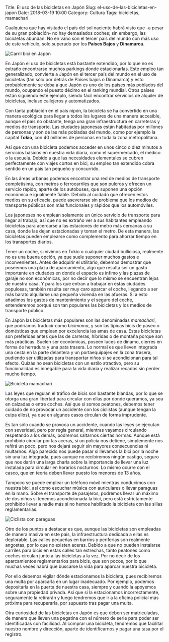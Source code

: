 Title: El uso de las bicicletas en Japón
Slug: el-uso-de-las-bicicletas-en-japon
Date: 2018-03-19 10:00
Category: Cultura
Tags: bicicletas, mamachari



Cualquiera que hay visitado el país del sol naciente habrá visto que -a pesar de su gran población- no hay demasiados coches; sin embargo, las bicicletas abundan. No en vano son el tercer país del mundo con más uso de este vehículo, solo superado por los **Países Bajos** y **Dinamarca**.

![Carril bici en Japón]({filename}/images/carril_bici_japon.jpg)

En Japón el uso de bicicletas está bastante extendido, por lo que no es extraño encontrarse muchos parkings donde estacionarlas. Este empleo tan generalizado, convierte a Japón en el tercer país del mundo en el uso de bicicletas (tan sólo por detrás de Países bajos o Dinamarca) y esto probablemente se deba a que Japón es uno de los países más poblados del mundo, ocupando el puesto décimo en el ranking mundial. Otros países están siguiendo este ejemplo, siendo fácil encontrar servicios de alquiler de bicicletas, incluso callejeros y automatizados.

Con tanta población en el país nipón, la bicicleta se ha convertido en una manera ecológica para llegar a todos los lugares de una manera accesible, aunque el país no obstante, tenga una gran infraestructura en carreteras y medios de transporte. Las ciudades japonesas están habitadas por millones de personas y son de las más pobladas del mundo, como por ejemplo la capital **Tokio**, con 40 millones de personas en toda la zona metropolitana.

Así que con una bicicleta podemos acceder en unos cinco o diez minutos a servicios básicos en nuestra vida diaria, como el supermercado, el médico o la escuela. Debido a que las necesidades elementales se cubren perfectamente con viajes cortos en bici, su empleo tan extendido cobra sentido en un país tan pequeño y concurrido.

En las áreas urbanas podemos encontrar una red de medios de transporte completísima, con metros o ferrocarriles que son pulcros y ofrecen un servicio rápido, aparte de los autobuses, que suponen una opción económica e igualmente fiable. Debido al cuidado que ofrecen estos medios en su eficacia, puede aseverarse sin problema que los medios de transporte públicos son más funcionales y rápidos que los automóviles.

Los japoneses no emplean solamente un único servicio de transporte para llegar al trabajo, así que no es extraño ver a sus habitantes empleando bicicletas para acercarse a las estaciones de metro más cercanas a su casa, donde las dejan estacionadas y toman el metro. De esta manera, las bicicletas pueden emplearse como complemento para ahorrar tiempo en los transportes diarios.

Tener un coche, si vivimos en Tokio o cualquier ciudad bulliciosa, realmente no es una buena opción, ya que suele suponer muchos gastos e inconvenientes. Antes de adquirir el utilitario, debemos demostrar que poseemos una plaza de aparcamiento, algo que resulta ser un gasto importante en ciudades en donde el espacio es ínfimo y las plazas de garaje no son económicas, por no decir que lo mismo se encuentran lejos de nuestra casa. Y para los que entran a trabajar en estas ciudades populosas, también resulta ser muy caro aparcar el coche, llegando a ser más barato alquilarse una pequeña vivienda en las afueras. Si a esto añadimos los gastos de mantenimiento y el seguro del coche, entenderemos porqué son tan populares las bicicletas y los medios de transporte público.

En Japón las bicicletas más populares son las denominadas *mamachari*, que podríamos traducir como *bicimama*, y son las típicas bicis de paseo o domésticas que emplean por excelencia las amas de casa. Estas bicicletas son preferidas antes que las de carreras, híbridas o de montaña porque son más prácticas. Suelen ser económicas, poseen luces de dinamo, cierres en forma de herradura y una pata trasera. Lo normal es que lleven integrada una cesta en la parte delantera y un portaequipajes en la zona trasera, pudiendo ser utilizadas para transportar niños si se acondicionan para tal efecto. Quizás no sean bicicletas con un estilo atractivo, pero su funcionalidad es innegable para la vida diaria y realizar recados sin perder mucho tiempo.

![Bicicleta mamachari]({filename}/images/bicicleta_mamachari.jpg)

Las leyes que regulan el tráfico de bicis son bastante blandas, por lo que se otorga una gran libertad para circular con ellas por donde queramos, ya sea en calzadas o entre coches. Así que si somos peatones, debemos tener cuidado de no provocar un accidente con los ciclistas (aunque tengan la culpa ellos), ya que en algunos casos circulan de forma imprudente.

Es tan sólo cuando se provoca un accidente, cuando las leyes se ejecutan con severidad, pero por regla general, mientras vayamos circulando respetando a los demás, podremos saltarnos ciertas normas. Aunque está prohibido circular por las aceras, si un policía nos detiene, simplemente nos reñirá un poco, pero nos dejará seguir sin mayores consecuencias ni multarnos. Algo parecido nos puede pasar si llevamos la bici por la noche sin una luz integrada, pues aunque no recibiremos ningún castigo, seguro que nos darán una larga charla sobre la importancia de llevar una luz instalada para circular en horarios nocturnos. Lo mismo ocurre con el casco, que en teoría deben llevar puesto los menores de 13 años.

Tampoco se puede emplear un teléfono móvil mientras conducimos con nuestra bici, así como escuchar música con auriculares o llevar paraguas en la mano. Sobre el transporte de pasajeros, podremos llevar un máximo de dos niños si tenemos acondicionada la bici, pero está estrictamente prohibido llevar a nadie más si no hemos habilitado la bicicleta con las sillas reglamentarias.

![Ciclista con paraguas]({filename}/images/bicicleta_y_paraguas.jpg)

Otro de los puntos a destacar es que, aunque las bicicletas son empleadas de manera masiva en este país, la infraestructura dedicada a ellas es deplorable. Las calles pequeñas en barrios y periferias son realmente angostas, por lo que no existen aceras. Debido a que no pueden instalarse carriles para bicis en estas calles tan estrechas, tanto peatones como coches circulan junto a las bicicletas a la vez. Por no decir de los aparcamientos reglamentarios para bicis, que son pocos, por lo que muchas veces habrá que buscarse la vida para aparcar nuestra bicicleta.

Por ello debemos vigilar dónde estacionamos la bicicleta, pues recibiremos una multa por aparcarla en un lugar inadecuado. Por ejemplo, podemos depositarla en la puerta de nuestra casa, siempre y cuando la apoyemos sobre una propiedad privada. Así que si la estacionamos incorrectamente, seguramente la retirarán y luego tendremos que ir a la oficina policial más próxima para recuperarla, por supuesto tras pagar una multa.

Otra curiosidad de las bicicletas en Japón es que deben ser matriculadas, de manera que lleven una pegatina con el número de serie para poder ser identificadas con facilidad. Al comprar una bicicleta, tendremos que facilitar nuestro nombre y dirección, aparte de identificarnos y pagar una tasa por el registro.
